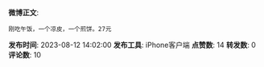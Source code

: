 **微博正文**: 
```
刚吃午饭，一个凉皮，一个煎饼。27元
```
**发布时间**: 2023-08-12 14:02:00
**发布工具**: iPhone客户端
**点赞数**: 14
**转发数**: 0
**评论数**: 10
